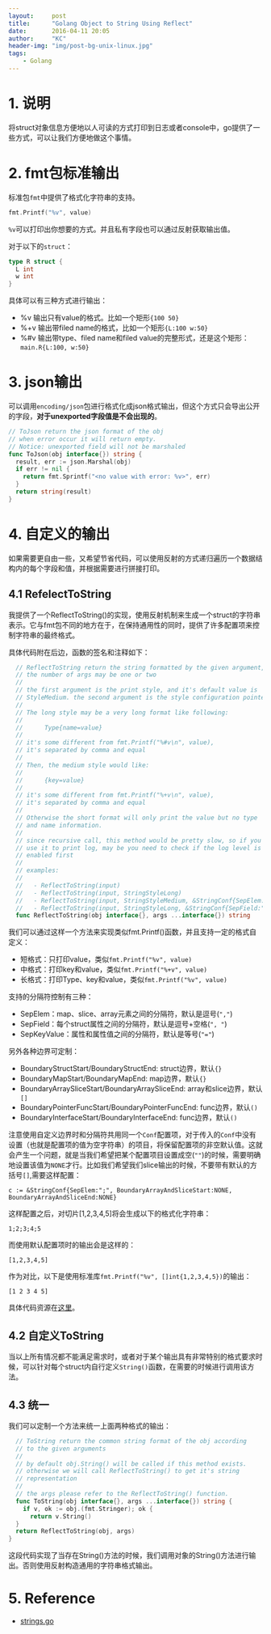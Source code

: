 ```yaml
---
layout:     post
title:      "Golang Object to String Using Reflect"
date:       2016-04-11 20:05
author:     "KC"
header-img: "img/post-bg-unix-linux.jpg"
tags:
    - Golang
---
```


# 1. 说明

将struct对象信息方便地以人可读的方式打印到日志或者console中，go提供了一些方式，可以让我们方便地做这个事情。

# 2. fmt包标准输出

标准包`fmt`中提供了格式化字符串的支持。

```go
fmt.Printf("%v", value)
```

`%v`可以打印出你想要的方式。并且私有字段也可以通过反射获取输出值。

对于以下的`struct`：

```go
type R struct {
  L int
  w int
}
```

具体可以有三种方式进行输出：

- %v 输出只有value的格式。比如一个矩形`{100 50}`
- %+v 输出带filed name的格式，比如一个矩形`{L:100 w:50}`
- %#v 输出带type、filed name和filed value的完整形式，还是这个矩形：`main.R{L:100, w:50}`

# 3. json输出

可以调用`encoding/json`包进行格式化成json格式输出，但这个方式只会导出公开的字段，**对于unexported字段值是不会出现的**。

```go
// ToJson return the json format of the obj
// when error occur it will return empty.
// Notice: unexported field will not be marshaled
func ToJson(obj interface{}) string {
  result, err := json.Marshal(obj)
  if err != nil {
    return fmt.Sprintf("<no value with error: %v>", err)
  }
  return string(result)
}
```

# 4. 自定义的输出

如果需要更自由一些，又希望节省代码，可以使用反射的方式递归遍历一个数据结构内的每个字段和值，并根据需要进行拼接打印。

## 4.1 RefelectToString

我提供了一个ReflectToString()的实现，使用反射机制来生成一个struct的字符串表示。它与fmt包不同的地方在于，在保持通用性的同时，提供了许多配置项来控制字符串的最终格式。

具体代码附在后边，函数的签名和注释如下：

```go
  // ReflectToString return the string formatted by the given argument,
  // the number of args may be one or two
  //
  // the first argument is the print style, and it's default value is
  // StyleMedium. the second argument is the style configuration pointer.
  //
  // The long style may be a very long format like following:
  //
  //      Type{name=value}
  //
  // it's some different from fmt.Printf("%#v\n", value),
  // it's separated by comma and equal
  //
  // Then, the medium style would like:
  //
  //      {key=value}
  //
  // it's some different from fmt.Printf("%+v\n", value),
  // it's separated by comma and equal
  //
  // Otherwise the short format will only print the value but no type
  // and name information.
  //
  // since recursive call, this method would be pretty slow, so if you
  // use it to print log, may be you need to check if the log level is
  // enabled first
  // 
  // examples:
  //
  //   - ReflectToString(input)
  //   - ReflectToString(input, StringStyleLong)
  //   - ReflectToString(input, StringStyleMedium, &StringConf{SepElem:";", SepField:",", SepKeyValue:":"})
  //   - ReflectToString(input, StringStyleLong, &StringConf{SepField:","})
  func ReflectToString(obj interface{}, args ...interface{}) string 
```

我们可以通过这样一个方法来实现类似fmt.Printf()函数，并且支持一定的格式自定义：

- 短格式：只打印value，类似`fmt.Printf("%v", value)`
- 中格式：打印key和value，类似`fmt.Printf("%+v", value)`
- 长格式：打印Type、key和value，类似`fmt.Printf("%v", value)`

支持的分隔符控制有三种：

- SepElem：map、slice、array元素之间的分隔符，默认是逗号(`","`)
- SepField：每个struct属性之间的分隔符，默认是逗号+空格(`", "`)
- SepKeyValue：属性和属性值之间的分隔符，默认是等号(`"="`)

另外各种边界可定制：

- BoundaryStructStart/BoundaryStructEnd: struct边界，默认`{}`
- BoundaryMapStart/BoundaryMapEnd: map边界，默认`{}`
- BoundaryArraySliceStart/BoundaryArraySliceEnd: array和slice边界，默认`[]`
- BoundaryPointerFuncStart/BoundaryPointerFuncEnd: func边界，默认`()`
- BoundaryInterfaceStart/BoundaryInterfaceEnd: func边界，默认`()`

注意使用自定义边界时和分隔符共用同一个`Conf`配置项，对于传入的`Conf`中没有设置（也就是配置项的值为空字符串）的项目，将保留配置项的非空默认值。这就会产生一个问题，就是当我们希望把某个配置项目设置成空(`""`)的时候，需要明确地设置该值为`NONE`才行。比如我们希望我们slice输出的时候，不要带有默认的方括号`[]`,需要这样配置：

	c := &StringConf{SepElem:";", BoundaryArrayAndSliceStart:NONE, BoundaryArrayAndSliceEnd:NONE}

这样配置之后，对切片[1,2,3,4,5]将会生成以下的格式化字符串：

	1;2;3;4;5

而使用默认配置项时的输出会是这样的：

	[1,2,3,4,5]

作为对比，以下是使用标准库`fmt.Printf("%v", []int{1,2,3,4,5})`的输出：

	[1 2 3 4 5]


具体代码资源在[这里](https://github.com/kimiazhu/golib/blob/master/utils/strings.go)。

## 4.2 自定义ToString

当以上所有情况都不能满足需求时，或者对于某个输出具有非常特别的格式要求时候，可以针对每个struct内自行定义`String()`函数，在需要的时候进行调用该方法。

## 4.3 统一

我们可以定制一个方法来统一上面两种格式的输出：

```go
  // ToString return the common string format of the obj according
  // to the given arguments
  //
  // by default obj.String() will be called if this method exists.
  // otherwise we will call ReflectToString() to get it's string
  // representation
  //
  // the args please refer to the ReflectToString() function.
  func ToString(obj interface{}, args ...interface{}) string {
    if v, ok := obj.(fmt.Stringer); ok {
      return v.String()
  }
  return ReflectToString(obj, args)
}
```

这段代码实现了当存在String()方法的时候，我们调用对象的String()方法进行输出。否则使用反射构造通用的字符串格式输出。

# 5. Reference

- [strings.go](https://github.com/kimiazhu/golib/blob/master/utils/strings.go)